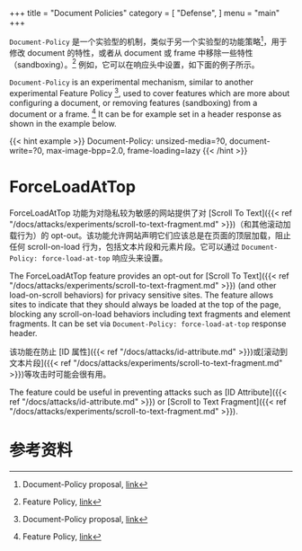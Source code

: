 +++
title = "Document Policies"
category = [
    "Defense",
]
menu = "main"
+++

`Document-Policy` 是一个实验型的机制，类似于另一个实验型的功能策略[^2]，用于修改 document 的特性，或者从 document 或 frame 中移除一些特性（sandboxing）。[^1] 例如，它可以在响应头中设置，如下面的例子所示。

`Document-Policy` is an experimental mechanism, similar to another experimental Feature Policy [^2], used to cover features which are more about configuring a document, or removing features (sandboxing) from a document or a frame. [^1] It can be for example set in a header response as shown in the example below.

{{< hint example >}}
Document-Policy: unsized-media=?0, document-write=?0, max-image-bpp=2.0, frame-loading=lazy
{{< /hint >}}

# ForceLoadAtTop
ForceLoadAtTop 功能为对隐私较为敏感的网站提供了对 [Scroll To Text]({{< ref "/docs/attacks/experiments/scroll-to-text-fragment.md" >}})（和其他滚动加载行为）的 opt-out。该功能允许网站声明它们应该总是在页面的顶层加载，阻止任何 scroll-on-load 行为，包括文本片段和元素片段。它可以通过 `Document-Policy: force-load-at-top` 响应头来设置。

The ForceLoadAtTop feature provides an opt-out for [Scroll To Text]({{< ref "/docs/attacks/experiments/scroll-to-text-fragment.md" >}}) (and other load-on-scroll behaviors) for privacy sensitive sites. The feature allows sites to indicate that they should always be loaded at the top of the page, blocking any scroll-on-load behaviors including text fragments and element fragments. It can be set via `Document-Policy: force-load-at-top` response header. 

该功能在防止 [ID 属性]({{< ref "/docs/attacks/id-attribute.md" >}})或[滚动到文本片段]({{< ref "/docs/attacks/experiments/scroll-to-text-fragment.md" >}})等攻击时可能会很有用。

The feature could be useful in preventing attacks such as [ID Attribute]({{< ref "/docs/attacks/id-attribute.md" >}}) or [Scroll to Text Fragment]({{< ref "/docs/attacks/experiments/scroll-to-text-fragment.md" >}}).

# 参考资料
[^1]: Feature Policy, [link](https://developer.mozilla.org/en-US/docs/Web/HTTP/Headers/Feature-Policy)
[^2]: Document-Policy proposal, [link](https://github.com/wicg/document-policy/blob/main/document-policy-explainer.md)
[^3]: Document-Policy: force-load-at-top, [link](https://www.chromestatus.com/feature/5744681033924608)
